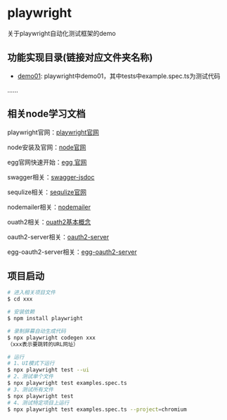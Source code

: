 # playwright
关于playwright自动化测试框架的demo


## 功能实现目录(链接对应文件夹名称)
*   [demo01](https://github.com/lp970703/node_job/tree/master/playwright/demo01):   playwright中demo01，其中tests中example.spec.ts为测试代码

......

## 相关node学习文档

<!-- add docs here for user -->
playwright官网：[playwright官网](https://playwright.dev/docs/intro) 

node安装及官网：[node官网](https://nodejs.cn/) 

egg官网快速开始：[egg 官网](https://www.eggjs.org/zh-CN/)

swagger相关：[swagger-jsdoc](https://github.com/Surnet/swagger-jsdoc) 

sequlize相关：[sequlize官网](https://www.sequelize.cn/)  

nodemailer相关：[nodemailer](https://nodemailer.com/about/)  

ouath2相关：[ouath2基本概念](https://zhuanlan.zhihu.com/p/509212673?utm_id=0) 

oauth2-server相关：[oauth2-server](https://www.npmjs.com/package/node-oauth2-server)  

egg-oauth2-server相关：[egg-oauth2-server](https://github.com/Azard/egg-oauth2-server)  

<!-- 关于swagger和sequlize借鉴下面网址 -->
<!-- (https://www.jianshu.com/p/accbe04a7ffa) -->
<!-- 关于egg-oauth2-server相关借鉴一下网址
(https://www.jianshu.com/p/1fe043a700bf) -->

## 项目启动

```bash
# 进入相关项目文件
$ cd xxx

# 安装依赖
$ npm install playwright

# 录制屏幕自动生成代码
$ npx playwright codegen xxx
（xxx表示要跳转的URL网址）

# 运行
# 1、UI模式下运行
$ npx playwright test --ui
# 2、测试单个文件
$ npx playwright test examples.spec.ts
# 3、测试所有文件
$ npx playwright test
# 4、测试特定项目上运行
$ npx playwright test examples.spec.ts --project=chromium
```

